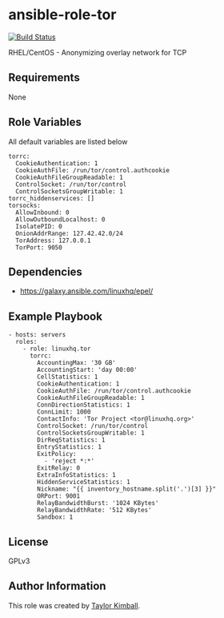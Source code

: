# ansible-role-tor

[![Build Status](https://travis-ci.org/linuxhq/ansible-role-tor.svg?branch=master)](https://travis-ci.org/linuxhq/ansible-role-tor)

RHEL/CentOS - Anonymizing overlay network for TCP

## Requirements

None

## Role Variables

All default variables are listed below

    torrc:
      CookieAuthentication: 1
      CookieAuthFile: /run/tor/control.authcookie
      CookieAuthFileGroupReadable: 1
      ControlSocket: /run/tor/control
      ControlSocketsGroupWritable: 1
    torrc_hiddenservices: []
    torsocks:
      AllowInbound: 0
      AllowOutboundLocalhost: 0
      IsolatePID: 0
      OnionAddrRange: 127.42.42.0/24
      TorAddress: 127.0.0.1
      TorPort: 9050

## Dependencies

 * https://galaxy.ansible.com/linuxhq/epel/
 
## Example Playbook

    - hosts: servers
      roles:
        - role: linuxhq.tor
          torrc:
            AccountingMax: '30 GB'
            AccountingStart: 'day 00:00'
            CellStatistics: 1
            CookieAuthentication: 1
            CookieAuthFile: /run/tor/control.authcookie
            CookieAuthFileGroupReadable: 1
            ConnDirectionStatistics: 1
            ConnLimit: 1000
            ContactInfo: 'Tor Project <tor@linuxhq.org>'
            ControlSocket: /run/tor/control
            ControlSocketsGroupWritable: 1
            DirReqStatistics: 1
            EntryStatistics: 1
            ExitPolicy:
              - 'reject *:*'
            ExitRelay: 0
            ExtraInfoStatistics: 1
            HiddenServiceStatistics: 1
            Nickname: "{{ inventory_hostname.split('.')[3] }}"
            ORPort: 9001
            RelayBandwidthBurst: '1024 KBytes'
            RelayBandwidthRate: '512 KBytes'
            Sandbox: 1

## License

GPLv3

## Author Information

This role was created by [Taylor Kimball](http://www.linuxhq.org).
